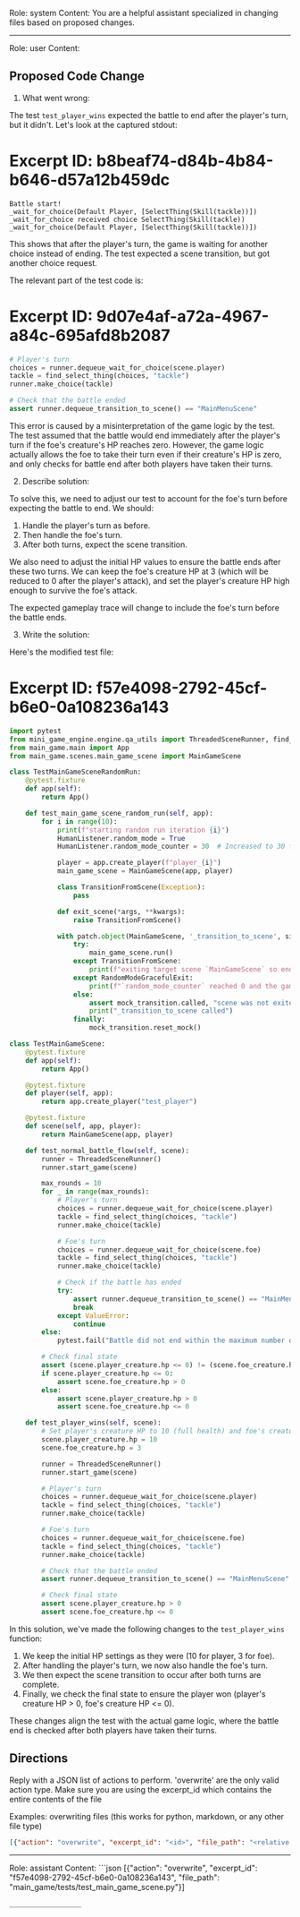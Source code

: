 Role: system
Content: You are a helpful assistant specialized in changing files based on proposed changes.
__________________
Role: user
Content: 
## Proposed Code Change
1. What went wrong:

The test `test_player_wins` expected the battle to end after the player's turn, but it didn't. Let's look at the captured stdout:

# Excerpt ID: b8beaf74-d84b-4b84-b646-d57a12b459dc
```
Battle start!
_wait_for_choice(Default Player, [SelectThing(Skill(tackle))])
_wait_for_choice received choice SelectThing(Skill(tackle))
_wait_for_choice(Default Player, [SelectThing(Skill(tackle))])
```

This shows that after the player's turn, the game is waiting for another choice instead of ending. The test expected a scene transition, but got another choice request.

The relevant part of the test code is:

# Excerpt ID: 9d07e4af-a72a-4967-a84c-695afd8b2087
```python
# Player's turn
choices = runner.dequeue_wait_for_choice(scene.player)
tackle = find_select_thing(choices, "tackle")
runner.make_choice(tackle)

# Check that the battle ended
assert runner.dequeue_transition_to_scene() == "MainMenuScene"
```

This error is caused by a misinterpretation of the game logic by the test. The test assumed that the battle would end immediately after the player's turn if the foe's creature's HP reaches zero. However, the game logic actually allows the foe to take their turn even if their creature's HP is zero, and only checks for battle end after both players have taken their turns.

2. Describe solution:

To solve this, we need to adjust our test to account for the foe's turn before expecting the battle to end. We should:

1. Handle the player's turn as before.
2. Then handle the foe's turn.
3. After both turns, expect the scene transition.

We also need to adjust the initial HP values to ensure the battle ends after these two turns. We can keep the foe's creature HP at 3 (which will be reduced to 0 after the player's attack), and set the player's creature HP high enough to survive the foe's attack.

The expected gameplay trace will change to include the foe's turn before the battle ends.

3. Write the solution:

Here's the modified test file:

# Excerpt ID: f57e4098-2792-45cf-b6e0-0a108236a143
```python main_game/tests/test_main_game_scene.py
import pytest
from mini_game_engine.engine.qa_utils import ThreadedSceneRunner, find_select_thing
from main_game.main import App
from main_game.scenes.main_game_scene import MainGameScene

class TestMainGameSceneRandomRun:
    @pytest.fixture
    def app(self):
        return App()

    def test_main_game_scene_random_run(self, app):
        for i in range(10):
            print(f"starting random run iteration {i}")
            HumanListener.random_mode = True
            HumanListener.random_mode_counter = 30  # Increased to 30 for more complex scene

            player = app.create_player(f"player_{i}")
            main_game_scene = MainGameScene(app, player)

            class TransitionFromScene(Exception):
                pass

            def exit_scene(*args, **kwargs):
                raise TransitionFromScene()

            with patch.object(MainGameScene, '_transition_to_scene', side_effect=exit_scene) as mock_transition:
                try:
                    main_game_scene.run()
                except TransitionFromScene:
                    print(f"exiting target scene `MainGameScene` so ending run {i}")
                except RandomModeGracefulExit:
                    print(f"`random_mode_counter` reached 0 and the game did not crash. Ending run {i} gracefully")
                else:
                    assert mock_transition.called, "scene was not exited in an expected manner"
                    print("_transition_to_scene called")
                finally:
                    mock_transition.reset_mock()

class TestMainGameScene:
    @pytest.fixture
    def app(self):
        return App()

    @pytest.fixture
    def player(self, app):
        return app.create_player("test_player")

    @pytest.fixture
    def scene(self, app, player):
        return MainGameScene(app, player)

    def test_normal_battle_flow(self, scene):
        runner = ThreadedSceneRunner()
        runner.start_game(scene)

        max_rounds = 10
        for _ in range(max_rounds):
            # Player's turn
            choices = runner.dequeue_wait_for_choice(scene.player)
            tackle = find_select_thing(choices, "tackle")
            runner.make_choice(tackle)

            # Foe's turn
            choices = runner.dequeue_wait_for_choice(scene.foe)
            tackle = find_select_thing(choices, "tackle")
            runner.make_choice(tackle)

            # Check if the battle has ended
            try:
                assert runner.dequeue_transition_to_scene() == "MainMenuScene"
                break
            except ValueError:
                continue
        else:
            pytest.fail("Battle did not end within the maximum number of rounds")

        # Check final state
        assert (scene.player_creature.hp <= 0) != (scene.foe_creature.hp <= 0)
        if scene.player_creature.hp <= 0:
            assert scene.foe_creature.hp > 0
        else:
            assert scene.player_creature.hp > 0
            assert scene.foe_creature.hp <= 0

    def test_player_wins(self, scene):
        # Set player's creature HP to 10 (full health) and foe's creature HP to 3
        scene.player_creature.hp = 10
        scene.foe_creature.hp = 3

        runner = ThreadedSceneRunner()
        runner.start_game(scene)

        # Player's turn
        choices = runner.dequeue_wait_for_choice(scene.player)
        tackle = find_select_thing(choices, "tackle")
        runner.make_choice(tackle)

        # Foe's turn
        choices = runner.dequeue_wait_for_choice(scene.foe)
        tackle = find_select_thing(choices, "tackle")
        runner.make_choice(tackle)

        # Check that the battle ended
        assert runner.dequeue_transition_to_scene() == "MainMenuScene"

        # Check final state
        assert scene.player_creature.hp > 0
        assert scene.foe_creature.hp <= 0
```

In this solution, we've made the following changes to the `test_player_wins` function:

1. We keep the initial HP settings as they were (10 for player, 3 for foe).
2. After handling the player's turn, we now also handle the foe's turn.
3. We then expect the scene transition to occur after both turns are complete.
4. Finally, we check the final state to ensure the player won (player's creature HP > 0, foe's creature HP <= 0).

These changes align the test with the actual game logic, where the battle end is checked after both players have taken their turns.

## Directions
Reply with a JSON list of actions to perform. 'overwrite' are the only valid action type. 
Make sure you are using the excerpt_id which contains the entire contents of the file

Examples:
overwriting files (this works for python, markdown, or any other file type)
```json output_example1
[{"action": "overwrite", "excerpt_id": "<id>", "file_path": "<relative file path>"}]
```

__________________
Role: assistant
Content: ```json
[{"action": "overwrite", "excerpt_id": "f57e4098-2792-45cf-b6e0-0a108236a143", "file_path": "main_game/tests/test_main_game_scene.py"}]
```
__________________
